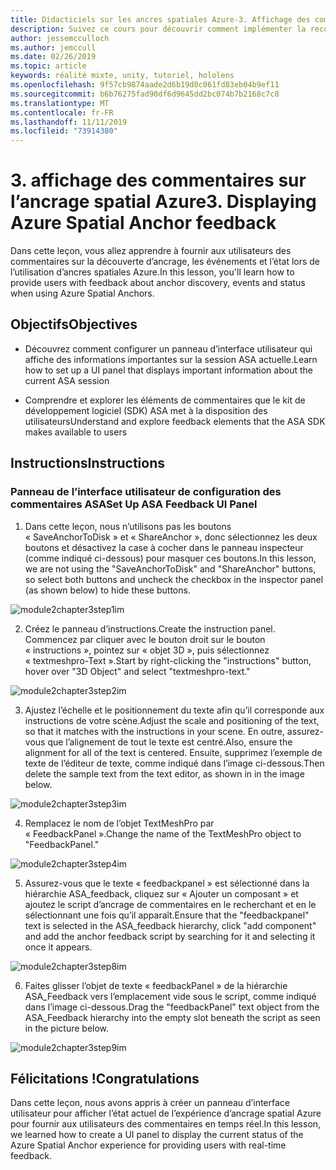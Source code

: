 ```yaml
---
title: Didacticiels sur les ancres spatiales Azure-3. Affichage des commentaires sur l’ancrage spatial Azure
description: Suivez ce cours pour découvrir comment implémenter la reconnaissance faciale Azure au sein d’une application de réalité mixte.
author: jessemcculloch
ms.author: jemccull
ms.date: 02/26/2019
ms.topic: article
keywords: réalité mixte, unity, tutoriel, hololens
ms.openlocfilehash: 9f57cb9874aade2d6b19d0c061fd83eb04b9ef11
ms.sourcegitcommit: b6b76275fad90df6d9645dd2bc074b7b2168c7c8
ms.translationtype: MT
ms.contentlocale: fr-FR
ms.lasthandoff: 11/11/2019
ms.locfileid: "73914380"
---
```

# <a name="3-displaying-azure-spatial-anchor-feedback"></a><span data-ttu-id="8c8f3-105">3. affichage des commentaires sur l’ancrage spatial Azure</span><span class="sxs-lookup"><span data-stu-id="8c8f3-105">3. Displaying Azure Spatial Anchor feedback</span></span>

<span data-ttu-id="8c8f3-106">Dans cette leçon, vous allez apprendre à fournir aux utilisateurs des commentaires sur la découverte d’ancrage, les événements et l’état lors de l’utilisation d’ancres spatiales Azure.</span><span class="sxs-lookup"><span data-stu-id="8c8f3-106">In this lesson, you'll learn how to provide users with feedback about anchor discovery, events and status when using Azure Spatial Anchors.</span></span>

## <a name="objectives"></a><span data-ttu-id="8c8f3-107">Objectifs</span><span class="sxs-lookup"><span data-stu-id="8c8f3-107">Objectives</span></span>

* <span data-ttu-id="8c8f3-108">Découvrez comment configurer un panneau d’interface utilisateur qui affiche des informations importantes sur la session ASA actuelle.</span><span class="sxs-lookup"><span data-stu-id="8c8f3-108">Learn how to set up a UI panel that displays important information about the current ASA session</span></span>

* <span data-ttu-id="8c8f3-109">Comprendre et explorer les éléments de commentaires que le kit de développement logiciel (SDK) ASA met à la disposition des utilisateurs</span><span class="sxs-lookup"><span data-stu-id="8c8f3-109">Understand and explore feedback elements that the ASA SDK makes available to users</span></span>

## <a name="instructions"></a><span data-ttu-id="8c8f3-110">Instructions</span><span class="sxs-lookup"><span data-stu-id="8c8f3-110">Instructions</span></span>

### <a name="set-up-asa-feedback-ui-panel"></a><span data-ttu-id="8c8f3-111">Panneau de l’interface utilisateur de configuration des commentaires ASA</span><span class="sxs-lookup"><span data-stu-id="8c8f3-111">Set Up ASA Feedback UI Panel</span></span>

1. <span data-ttu-id="8c8f3-112">Dans cette leçon, nous n’utilisons pas les boutons « SaveAnchorToDisk » et « ShareAnchor », donc sélectionnez les deux boutons et désactivez la case à cocher dans le panneau inspecteur (comme indiqué ci-dessous) pour masquer ces boutons.</span><span class="sxs-lookup"><span data-stu-id="8c8f3-112">In this lesson, we are not using the "SaveAnchorToDisk" and "ShareAnchor" buttons, so select both buttons and uncheck the checkbox in the inspector panel (as shown below) to hide these buttons.</span></span>
   

![module2chapter3step1im](images/module2chapter3step1im.PNG)

2. <span data-ttu-id="8c8f3-114">Créez le panneau d’instructions.</span><span class="sxs-lookup"><span data-stu-id="8c8f3-114">Create the instruction panel.</span></span> <span data-ttu-id="8c8f3-115">Commencez par cliquer avec le bouton droit sur le bouton « instructions », pointez sur « objet 3D », puis sélectionnez « textmeshpro-Text ».</span><span class="sxs-lookup"><span data-stu-id="8c8f3-115">Start by right-clicking the "instructions" button, hover over "3D Object" and select "textmeshpro-text."</span></span>

![module2chapter3step2im](images/module2chapter3step2im.PNG)

3. <span data-ttu-id="8c8f3-117">Ajustez l’échelle et le positionnement du texte afin qu’il corresponde aux instructions de votre scène.</span><span class="sxs-lookup"><span data-stu-id="8c8f3-117">Adjust the scale and positioning of the text, so that it matches with the instructions in your scene.</span></span> <span data-ttu-id="8c8f3-118">En outre, assurez-vous que l’alignement de tout le texte est centré.</span><span class="sxs-lookup"><span data-stu-id="8c8f3-118">Also, ensure the alignment for all of the text is centered.</span></span> <span data-ttu-id="8c8f3-119">Ensuite, supprimez l’exemple de texte de l’éditeur de texte, comme indiqué dans l’image ci-dessous.</span><span class="sxs-lookup"><span data-stu-id="8c8f3-119">Then delete the sample text from the text editor, as shown in in the image below.</span></span>

![module2chapter3step3im](images/module2chapter3step3im.PNG)

4. <span data-ttu-id="8c8f3-121">Remplacez le nom de l’objet TextMeshPro par « FeedbackPanel ».</span><span class="sxs-lookup"><span data-stu-id="8c8f3-121">Change the name of the TextMeshPro object to "FeedbackPanel."</span></span>
   

![module2chapter3step4im](images/module2chapter3step4im.PNG)

5. <span data-ttu-id="8c8f3-123">Assurez-vous que le texte « feedbackpanel » est sélectionné dans la hiérarchie ASA_feedback, cliquez sur « Ajouter un composant » et ajoutez le script d’ancrage de commentaires en le recherchant et en le sélectionnant une fois qu’il apparaît.</span><span class="sxs-lookup"><span data-stu-id="8c8f3-123">Ensure that the "feedbackpanel" text is selected in the ASA_feedback hierarchy, click "add component" and add the anchor feedback script by searching for it and selecting it once it appears.</span></span> 

![module2chapter3step8im](images/module2chapter3step8im.PNG)

6. <span data-ttu-id="8c8f3-125">Faites glisser l’objet de texte « feedbackPanel » de la hiérarchie ASA_Feedback vers l’emplacement vide sous le script, comme indiqué dans l’image ci-dessous.</span><span class="sxs-lookup"><span data-stu-id="8c8f3-125">Drag the "feedbackPanel" text object from the ASA_Feedback hierarchy into the empty slot beneath the script as seen in the picture below.</span></span> 

![module2chapter3step9im](images/module2chapter3step9im.PNG)

## <a name="congratulations"></a><span data-ttu-id="8c8f3-127">Félicitations !</span><span class="sxs-lookup"><span data-stu-id="8c8f3-127">Congratulations</span></span>

<span data-ttu-id="8c8f3-128">Dans cette leçon, nous avons appris à créer un panneau d’interface utilisateur pour afficher l’état actuel de l’expérience d’ancrage spatial Azure pour fournir aux utilisateurs des commentaires en temps réel.</span><span class="sxs-lookup"><span data-stu-id="8c8f3-128">In this lesson, we learned how to create a UI panel to display the current status of the Azure Spatial Anchor experience for providing users with real-time feedback.</span></span>


